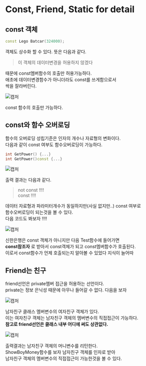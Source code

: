 # Const, Friend, Static for detail

## const 객체

```c++
const Lego Batcar(324000);
```

객체도 상수화 할 수 있다. 뜻은 다음과 같다. </br>

> 이 객체의 데이터변경을 허용하지 않겠다 </br>

때문에 const멤버함수의 호출만 허용가능하다. </br>
애초에 데이터변경함수가 아니더라도 const를 쓰게함으로서 </br>
싹을 잘라버린다. </br>

![캡처](https://user-images.githubusercontent.com/43857226/69402805-4d0b3380-0d3c-11ea-9537-c77a28b85dc1.PNG) </br>

const 함수의 호출만 가능하다. 

## const와 함수 오버로딩 

함수의 오버로딩 성립기준은 인자의 개수나 자료형의 변화이다. </br>
다음과 같이 const 여부도 함수오버로딩이 가능하다. </br>

```c++
int GetPower() {...}
int GetPower()const {...}
```

![캡처](https://user-images.githubusercontent.com/43857226/69403309-93ad5d80-0d3d-11ea-9a65-43236507908a.PNG) </br>

출력 결과는 다음과 같다.</br>

> not const !!!! </br>
const !!!! </br>

데이터 자료형과 파라미터개수가 동일하지만(사실 없지만..) const 여부로</br>
함수오버로딩이 되는것을 볼 수 있다. </br>
다음 코드도 봐보자 !!!! </br>

![캡처](https://user-images.githubusercontent.com/43857226/69403527-251ccf80-0d3e-11ea-9aa9-82d42c794ce6.PNG) </br>

신한은행은 const 객체가 아니지만 다음 Test함수에 들어가면</br>
**const참조자** 로 받아서 const객체가 되고 const멤버함수가 호출된다. </br>
이로서 const함수가 언제 호출되는지 알아볼 수 있었다 지식이 늘어따 </br>

## Friend는 친구

friend선언은 private멤버 접근을 허용하는 선언이다. </br>
private는 정보 은닉성 때문에 아무나 들어갈 수 없다. 다음을 보자 </br>

![캡처](https://user-images.githubusercontent.com/43857226/69404146-db34e900-0d3f-11ea-8f5b-491be8d6c56b.PNG) </br>

남자친구 클래스 멤버변수의 여자친구 객체가 있다. </br>
이는 여자친구 객체는 남자친구 객체의 멤버변수의 직접접근이 가능하다. </br>
**참고로 friend선언은 클래스 내부 어디에 써도 상관없다.**

![캡처](https://user-images.githubusercontent.com/43857226/69404281-41ba0700-0d40-11ea-8c2d-d1bff9defbea.PNG) </br>

출력결과는 남자친구 객체의 머니변수를 리턴한다. </br>
ShowBoyMoney함수를 보자 남자친구 객체를 인자로 받아 </br>
남자친구 객체의 멤버변수의 직접접근이 가능한것을 볼 수 있다. </br>
